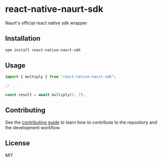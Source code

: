 # react-native-naurt-sdk

Naurt's official react native sdk wrapper

## Installation

```sh
npm install react-native-naurt-sdk
```

## Usage

```js
import { multiply } from "react-native-naurt-sdk";

// ...

const result = await multiply(3, 7);
```

## Contributing

See the [contributing guide](CONTRIBUTING.md) to learn how to contribute to the repository and the development workflow.

## License

MIT
